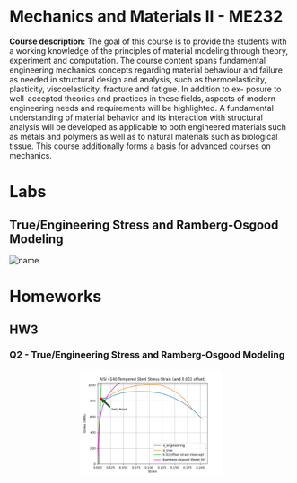 # Mechanics and Materials II - ME232
**Course description:** The goal of this course is to provide the students with a working knowledge of the principles of material modeling through theory, experiment and computation. The course content spans fundamental engineering mechanics concepts regarding material behaviour and failure as needed in structural design and analysis, such as thermoelasticity, plasticity, viscoelasticity, fracture and fatigue. In addition to ex- posure to well-accepted theories and practices in these fields, aspects of modern engineering needs and requirements will be highlighted. A fundamental understanding of material behavior and its interaction with structural analysis will be developed as applicable to both engineered materials such as metals and polymers as well as to natural materials such as biological tissue. This course additionally forms a basis for advanced courses on mechanics.

# Labs
## True/Engineering Stress and Ramberg-Osgood Modeling

![name](address)

# Homeworks

## HW3

### Q2 - True/Engineering Stress and Ramberg-Osgood Modeling

<p align="center">
  <img width=50% height=50% src="https://github.com/soly33tworks/ME-PHYS_Undergraduate_Courses/blob/main/ME232-Mechanics_n_Materials_II/assets/hw3q2.png">
</p>

